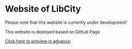 # Website of LibCity

Please note that this website is currently under development!

This website is deployed based on Github Page.

[Click here to preview in advance](https://lib-city.com/).

